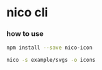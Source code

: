 # nico cli

### how to use

```bash
npm install --save nico-icon

nico -s example/svgs -o icons
```
